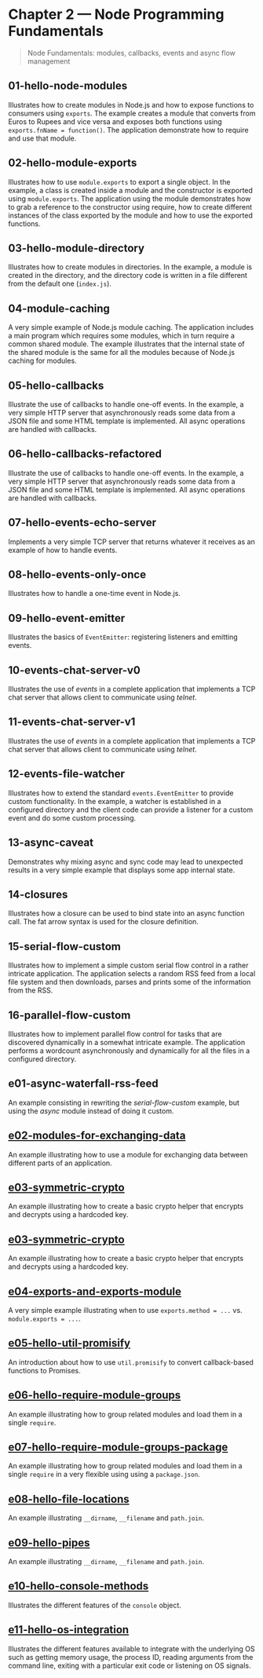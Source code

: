 # Chapter 2 &mdash; Node Programming Fundamentals
> Node Fundamentals: modules, callbacks, events and async flow management

## 01-hello-node-modules
Illustrates how to create modules in Node.js and how to expose functions to consumers using `exports`. The example creates a module that converts from Euros to Rupees and vice versa and exposes both functions using `exports.fnName = function()`. The application demonstrate how to require and use that module.

## 02-hello-module-exports
Illustrates how to use `module.exports` to export a single object. In the example, a class is created inside a module and the constructor is exported using `module.exports`. The application using the module demonstrates how to grab a reference to the constructor using require, how to create different instances of the class exported by the module and how to use the exported functions.

## 03-hello-module-directory
Illustrates how to create modules in directories. In the example, a module is created in the directory, and the directory code is written in a file different from the default one (`index.js`).

## 04-module-caching
A very simple example of Node.js module caching. The application includes a main program which requires some modules, which in turn require a common shared module. The example illustrates that the internal state of the shared module is the same for all the modules because of Node.js caching for modules.

## 05-hello-callbacks
Illustrate the use of callbacks to handle one-off events. In the example, a very simple HTTP server that asynchronously reads some data from a JSON file and some HTML template is implemented. All async operations are handled with callbacks.

## 06-hello-callbacks-refactored
Illustrate the use of callbacks to handle one-off events. In the example, a very simple HTTP server that asynchronously reads some data from a JSON file and some HTML template is implemented. All async operations are handled with callbacks.

## 07-hello-events-echo-server
Implements a very simple TCP server that returns whatever it receives as an example of how to handle events.

## 08-hello-events-only-once
Illustrates how to handle a one-time event in Node.js.

## 09-hello-event-emitter
Illustrates the basics of `EventEmitter`: registering listeners and emitting events.

## 10-events-chat-server-v0
Illustrates the use of *events* in a complete application that implements a TCP chat server that allows client to communicate using *telnet*.

## 11-events-chat-server-v1
Illustrates the use of *events* in a complete application that implements a TCP chat server that allows client to communicate using *telnet*.

## 12-events-file-watcher
Illustrates how to extend the standard `events.EventEmitter` to provide custom functionality. In the example, a watcher is established in a configured directory and the client code can provide a listener for a custom event and do some custom processing.

## 13-async-caveat
Demonstrates why mixing async and sync code may lead to unexpected results in a very simple example that displays some app internal state.

## 14-closures
Illustrates how a closure can be used to bind state into an async function call. The fat arrow syntax is used for the closure definition.

## 15-serial-flow-custom
Illustrates how to implement a simple custom serial flow control in a rather intricate application. The application selects a random RSS feed from a local file system and then downloads, parses and prints some of the information from the RSS.

## 16-parallel-flow-custom
Illustrates how to implement parallel flow control for tasks that are discovered dynamically in a somewhat intricate example. The application performs a wordcount asynchronously and dynamically for all the files in a configured directory.

## e01-async-waterfall-rss-feed
An example consisting in rewriting the *serial-flow-custom* example, but using the *async* module instead of doing it custom.

## [e02-modules-for-exchanging-data](e02-modules-for-exchanging-data/)
An example illustrating how to use a module for exchanging data between different parts of an application.

## [e03-symmetric-crypto](e03-symmetric-crypto/)
An example illustrating how to create a basic crypto helper that encrypts and decrypts using a hardcoded key.

## [e03-symmetric-crypto](e03-symmetric-crypto/)
An example illustrating how to create a basic crypto helper that encrypts and decrypts using a hardcoded key.

## [e04-exports-and-exports-module](e04-exports-and-exports-module/)
A very simple example illustrating when to use `exports.method = ...` vs. `module.exports = ...`.

## [e05-hello-util-promisify](e05-hello-util-promisify/)
An introduction about how to use `util.promisify` to convert callback-based functions to Promises.

## [e06-hello-require-module-groups](e06-hello-require-module-groups/)
An example illustrating how to group related modules and load them in a single `require`. 

## [e07-hello-require-module-groups-package](e07-hello-require-module-groups-package/)
An example illustrating how to group related modules and load them in a single `require` in a very flexible using using a `package.json`.

## [e08-hello-file-locations](e08-hello-file-locations/)
An example illustrating `__dirname`, `__filename` and `path.join`.

## [e09-hello-pipes](e09-hello-pipes/)
An example illustrating `__dirname`, `__filename` and `path.join`.

## [e10-hello-console-methods](e10-hello-console-methods/)
Illustrates the different features of the `console` object.

## [e11-hello-os-integration](e11-hello-os-integration/)
Illustrates the different features available to integrate with the underlying OS such as getting memory usage, the process ID, reading arguments from the command line, exiting with a particular exit code or listening on OS signals.

